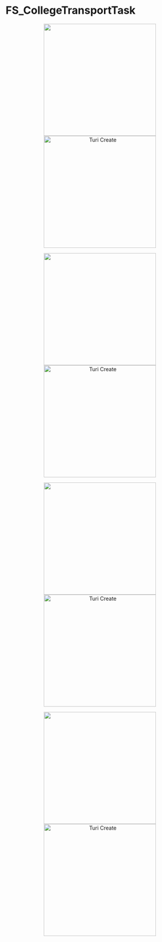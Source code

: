 # FS_CollegeTransportTask
<p align="center"><img src="https://github.com/FromSi/FS_CollegeTransportTask/blob/master/Screenshot/sc1.png" width="300"><img src="https://github.com/FromSi/FS_CollegeTransportTask/blob/master/Screenshot/sc2.png" alt="Turi Create" width="300"></p>
<p align="center"><img src="https://github.com/FromSi/FS_CollegeTransportTask/blob/master/Screenshot/sc3.png" width="300"><img src="https://github.com/FromSi/FS_CollegeTransportTask/blob/master/Screenshot/sc4.png" alt="Turi Create" width="300"></p>
<p align="center"><img src="https://github.com/FromSi/FS_CollegeTransportTask/blob/master/Screenshot/sc5.png" width="300"><img src="https://github.com/FromSi/FS_CollegeTransportTask/blob/master/Screenshot/sc6.png" alt="Turi Create" width="300"></p>
<p align="center"><img src="https://github.com/FromSi/FS_CollegeTransportTask/blob/master/Screenshot/sc7.png" width="300"><img src="https://github.com/FromSi/FS_CollegeTransportTask/blob/master/Screenshot/sc8.png" alt="Turi Create" width="300"></p>
